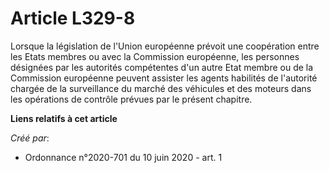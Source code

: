 # Article L329-8

Lorsque la législation de l'Union européenne prévoit une coopération entre les Etats membres ou avec la Commission
européenne, les personnes désignées par les autorités compétentes d'un autre Etat membre ou de la Commission européenne
peuvent assister les agents habilités de l'autorité chargée de la surveillance du marché des véhicules et des moteurs dans
les opérations de contrôle prévues par le présent chapitre.

**Liens relatifs à cet article**

_Créé par_:

  - Ordonnance n°2020-701 du 10 juin 2020 - art. 1
